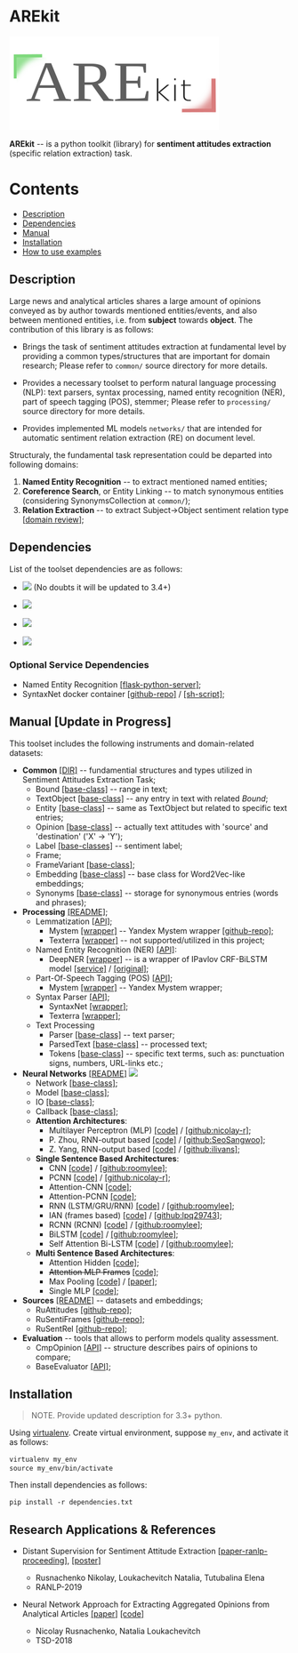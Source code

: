 # AREkit

![](logo.png)

**AREkit** -- is a python toolkit (library) for **sentiment attitudes extraction** (specific relation extraction) task.

# Contents
* [Description](#description)
* [Dependencies](#dependencies)
* [Manual](#manual-update-in-progress)
* [Installation](#installation)
* [How to use examples](#usage-update-in-progress)

## Description

Large news and analytical articles shares a large amount of opinions conveyed as by author towards
mentioned entities/events, and also between mentioned entities, i.e. from **subject** towards **object**.
The contribution of this library is as follows:

* Brings the task of sentiment attitudes extraction at
fundamental level by providing a common types/structures that are important for domain research;
Please refer to `common/` source directory for more details.

* Provides a necessary toolset to perform natural language processing (NLP):
text parsers,
syntax processing,
named entity recognition (NER),
part of speech tagging (POS),
stemmer;
Please refer to `processing/` source directory for more details.

* Provides implemented ML models `networks/` that are intended for automatic sentiment relation extraction (RE)
on document level.

Structuraly, the fundamental task representation could be departed into following domains:

1. **Named Entity Recognition** -- to extract mentioned named entities;
3. **Coreference Search**, or Entity Linking -- to match synonymous entities
(considering SynonymsCollection at `common/`);
2. **Relation Extraction** -- to extract Subject->Object sentiment relation type
[[domain review](https://github.com/roomylee/awesome-relation-extraction)];

## Dependencies

List of the toolset dependencies are as follows:

* ![](https://img.shields.io/badge/Python-2.7-brightgreen.svg) (No doubts it will be updated to 3.4+)

* ![](https://img.shields.io/badge/pymystem3-0.1.9-yellowgreen.svg)

* ![](https://img.shields.io/badge/Pandas-0.20.3-yellowgreen.svg)

* ![](https://img.shields.io/badge/Tensorflow-1.14.0-yellowgreen.svg)

### Optional Service Dependencies
* Named Entity Recognition
    [[flask-python-server]](https://github.com/nicolay-r/ner-flask-wrapper);
* SyntaxNet docker container
    [[github-repo]]() /
    [[sh-script]]();

## Manual [Update in Progress]

This toolset includes the following instruments and domain-related datasets:

* **Common** [[DIR]](networks) -- fundamential structures and types utilized in Sentiment Attitudes Extraction Task;
    * Bound [[base-class]](common/bound.py) -- range in text;
    * TextObject [[base-class]](common/text_object.py) -- any entry in text with related *Bound*;
    * Entity [[base-class]](common/entities/base.py) -- same as TextObject but related to specific text entries;
    * Opinion [[base-class]](common/opinions/base.py) -- actually text attitudes with 'source' and 'destination' ('X' -> 'Y');
    * Label [[base-classes]](common/labels/base.py) -- sentiment label;
    * Frame;
    * FrameVariant [[base-class]](common/frame_variants/base.py);
    * Embedding [[base-class]](common/embeddings/base.py) -- base class for Word2Vec-like embeddings;
    * Synonyms [[base-class]](common/synonyms.py) -- storage for synonymous entries (words and phrases);
* **Processing** [[README]](processing/README.md);
    * Lemmatization [[API]](processing/lemmatization/base.py);
        - Mystem [[wrapper]](processing/lemmatization/mystem.py) -- Yandex Mystem wrapper
            [[github-repo]](https://github.com/dmitry/yandex_mystem);
        - Texterra [[wrapper]](processing/lemmatization/texterra_wrap.py) -- not supported/utilized in this project;
    * Named Entity Recognition (NER) [[API]](processing/ner/base.py):
        - DeepNER [[wrapper]](processing/ner/deepner_wrap.py) -- is a wrapper of IPavlov CRF-BiLSTM model
            [[service]](https://github.com/nicolay-r/ner-flask-wrapper) /
            [[original]](https://github.com/deepmipt/ner);
    * Part-Of-Speech Tagging (POS) [[API]](processing/pos/base.py);
        - Mystem [[wrapper]](processing/pos/mystem_wrap.py) -- Yandex Mystem wrapper;
    * Syntax Parser [[API]](processing/syntax/base.py);
        - SyntaxNet [[wrapper]](processing/syntax/syntaxnet_wrap.py);
        - Texterra [[wrapper]](processing/syntax/texterra_wrap.py);
    * Text Processing
        - Parser [[base-class]](processing/text/parser.py) -- text parser;
        - ParsedText [[base-class]](processing/text/parsed.py) -- processed text;
        - Tokens [[base-class]](processing/text/tokens.py) -- specific text terms, such as: punctuation signs, numbers, URL-links etc.;
* **Neural Networks** [[README]](networks/README.md)
    ![](https://img.shields.io/badge/Tensorflow-1.14.0-yellowgreen.svg)
    * Network [[base-class]]();
    * Model [[base-class]]();
    * IO [[base-class]]();
    * Callback [[base-class]]();
    * **Attention Architectures**:
        - Multilayer Perceptron (MLP)
            [[code]](networks/attention/architectures/mlp.py) /
            [[github:nicolay-r]](https://github.com/nicolay-r/mlp-attention);
        - P. Zhou, RNN-output based
            [[code]](networks/attention/architectures/rnn_attention_p_zhou.py) /
            [[github:SeoSangwoo]](https://github.com/SeoSangwoo/Attention-Based-BiLSTM-relation-extraction);
        - Z. Yang, RNN-output based
            [[code]](networks/attention/architectures/rnn_attention_z_yang.py) /
            [[github:ilivans]](https://github.com/ilivans/tf-rnn-attention);
    * **Single Sentence Based Architectures**:
        - CNN
            [[code]](networks/context/architectures/cnn.py) /
            [[github:roomylee]](https://github.com/roomylee/cnn-relation-extraction);
        - PCNN
            [[code]](networks/context/architectures/pcnn.py) /
            [[github:nicolay-r]](https://github.com/nicolay-r/sentiment-pcnn);
        - Attention-CNN
            [[code]](networks/context/architectures/att_ends_cnn.py);
        - Attention-PCNN
            [[code]](networks/context/architectures/att_ends_pcnn.py);
        - RNN (LSTM/GRU/RNN)
            [[code]](networks/context/architectures/rnn.py) /
            [[github:roomylee]](https://github.com/roomylee/rnn-text-classification-tf);
        - IAN (frames based)
            [[code]](networks/context/architectures/ian_frames.py) /
            [[github:lpq29743]](https://github.com/lpq29743/IAN);
        - RCNN (RCNN)
            [[code]](networks/context/architectures/rcnn.py) /
            [[github:roomylee]](https://github.com/roomylee/rcnn-text-classification);
        - BiLSTM
            [[code]](networks/context/architectures/bilstm.py) /
            [[github:roomylee]](https://github.com/roomylee/rnn-text-classification-tf);
        - Self Attention Bi-LSTM
            [[code]](networks/context/architectures/self_att_bilstm.py) /
            [[github:roomylee]](https://github.com/roomylee/self-attentive-emb-tf);
    * **Multi Sentence Based Architectures**:
        - Attention Hidden
            [[code]](networks/multi/architectures/att_hidden.py);
        - ~~Attention MLP Frames~~
            [[code]](networks/multi/architectures/att_mlp_frames.py);
        - Max Pooling
            [[code]](networks/multi/architectures/max_pooling.py) /
            [[paper]](https://pdfs.semanticscholar.org/8731/369a707046f3f8dd463d1fd107de31d40a24.pdf);
        - Single MLP
            [[code]](networks/multi/architectures/base_single_mlp.py);
* **Sources** [[README]](source/README.md) -- datasets and embeddings;
    * RuAttitudes [[github-repo]](https://github.com/nicolay-r/RuAttitudes);
    * RuSentiFrames [[github-repo]](https://github.com/nicolay-r/RuSentiFrames);
    * RuSentRel [[github-repo]](https://github.com/nicolay-r/RuSentRel);
* **Evaluation** -- tools that allows to perform models quality assessment.
    * CmpOpinion [[API]](evaluation/cmp_opinions.py) -- structure describes pairs of opinions to compare;
    * BaseEvaluator [[API]](evaluation/evaluators/base.py);

## Installation

> NOTE. Provide updated description for 3.3+ python.

Using [virtualenv](https://www.pythoncentral.io/how-to-install-virtualenv-python/).
Create virtual environment, suppose `my_env`, and activate it as follows:
```
virtualenv my_env
source my_env/bin/activate
```

Then install dependencies as follows:
```
pip install -r dependencies.txt
```

## Research Applications & References

* Distant Supervision for Sentiment Attitude Extraction
[[paper-ranlp-proceeding]](http://lml.bas.bg/ranlp2019/proceedings-ranlp-2019.pdf),
[[poster]](docs/ranlp_2019_poster_portrait.pdf)
    * Rusnachenko Nikolay, Loukachevitch Natalia, Tutubalina Elena
    * RANLP-2019

* Neural Network Approach for Extracting Aggregated Opinions from Analytical Articles 
[[paper]](https://link.springer.com/chapter/10.1007/978-3-030-23584-0_10)
[[code]](https://github.com/nicolay-r/sentiment-pcnn/tree/ccis-2019)
    * Nicolay Rusnachenko, Natalia Loukachevitch 
    * TSD-2018
